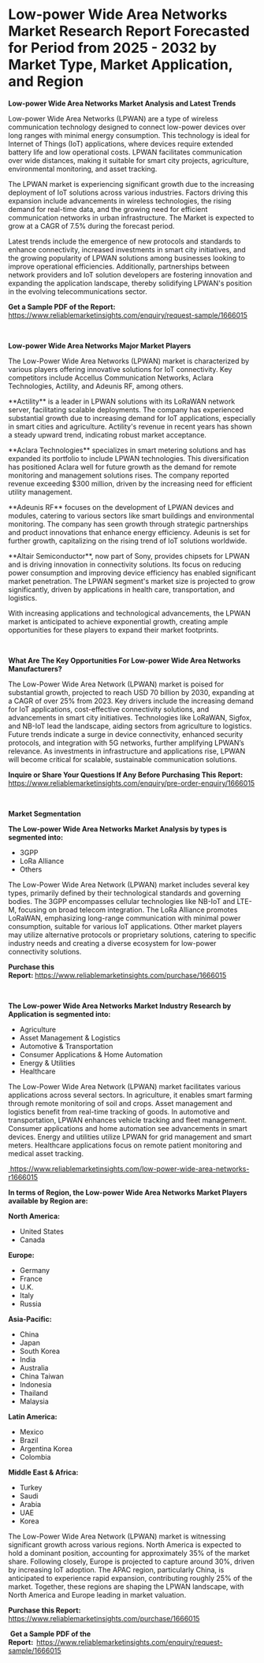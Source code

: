 <p><h1>Low-power Wide Area Networks Market Research Report Forecasted for Period from 2025 -  2032 by Market Type, Market Application, and Region</h1></p><p><strong>Low-power Wide Area Networks Market Analysis and Latest Trends</strong></p>
<p><p>Low-power Wide Area Networks (LPWAN) are a type of wireless communication technology designed to connect low-power devices over long ranges with minimal energy consumption. This technology is ideal for Internet of Things (IoT) applications, where devices require extended battery life and low operational costs. LPWAN facilitates communication over wide distances, making it suitable for smart city projects, agriculture, environmental monitoring, and asset tracking.</p><p>The LPWAN market is experiencing significant growth due to the increasing deployment of IoT solutions across various industries. Factors driving this expansion include advancements in wireless technologies, the rising demand for real-time data, and the growing need for efficient communication networks in urban infrastructure. The Market is expected to grow at a CAGR of 7.5% during the forecast period. </p><p>Latest trends include the emergence of new protocols and standards to enhance connectivity, increased investments in smart city initiatives, and the growing popularity of LPWAN solutions among businesses looking to improve operational efficiencies. Additionally, partnerships between network providers and IoT solution developers are fostering innovation and expanding the application landscape, thereby solidifying LPWAN's position in the evolving telecommunications sector.</p></p>
<p><strong>Get a Sample PDF of the Report:&nbsp;</strong> <a href="https://www.reliablemarketinsights.com/enquiry/request-sample/1666015?utm_campaign=2642&utm_medium=2&utm_source=Github&utm_content=ia&utm_term=16042025&utm_id=low-power-wide-area-networks">https://www.reliablemarketinsights.com/enquiry/request-sample/1666015</a></p>
<p>&nbsp;</p>
<p><strong>Low-power Wide Area Networks Major Market Players</strong></p>
<p><p>The Low-Power Wide Area Networks (LPWAN) market is characterized by various players offering innovative solutions for IoT connectivity. Key competitors include Accellus Communication Networks, Aclara Technologies, Actility, and Adeunis RF, among others.</p><p>**Actility** is a leader in LPWAN solutions with its LoRaWAN network server, facilitating scalable deployments. The company has experienced substantial growth due to increasing demand for IoT applications, especially in smart cities and agriculture. Actility's revenue in recent years has shown a steady upward trend, indicating robust market acceptance.</p><p>**Aclara Technologies** specializes in smart metering solutions and has expanded its portfolio to include LPWAN technologies. This diversification has positioned Aclara well for future growth as the demand for remote monitoring and management solutions rises. The company reported revenue exceeding $300 million, driven by the increasing need for efficient utility management.</p><p>**Adeunis RF** focuses on the development of LPWAN devices and modules, catering to various sectors like smart buildings and environmental monitoring. The company has seen growth through strategic partnerships and product innovations that enhance energy efficiency. Adeunis is set for further growth, capitalizing on the rising trend of IoT solutions worldwide.</p><p>**Altair Semiconductor**, now part of Sony, provides chipsets for LPWAN and is driving innovation in connectivity solutions. Its focus on reducing power consumption and improving device efficiency has enabled significant market penetration. The LPWAN segment's market size is projected to grow significantly, driven by applications in health care, transportation, and logistics.</p><p>With increasing applications and technological advancements, the LPWAN market is anticipated to achieve exponential growth, creating ample opportunities for these players to expand their market footprints.</p></p>
<p>&nbsp;</p>
<p><strong>What Are The Key Opportunities For Low-power Wide Area Networks Manufacturers?</strong></p>
<p><p>The Low-Power Wide Area Network (LPWAN) market is poised for substantial growth, projected to reach USD 70 billion by 2030, expanding at a CAGR of over 25% from 2023. Key drivers include the increasing demand for IoT applications, cost-effective connectivity solutions, and advancements in smart city initiatives. Technologies like LoRaWAN, Sigfox, and NB-IoT lead the landscape, aiding sectors from agriculture to logistics. Future trends indicate a surge in device connectivity, enhanced security protocols, and integration with 5G networks, further amplifying LPWAN’s relevance. As investments in infrastructure and applications rise, LPWAN will become critical for scalable, sustainable communication solutions.</p></p>
<p><strong>Inquire or Share Your Questions If Any Before Purchasing This Report:</strong> <a href="https://www.reliablemarketinsights.com/enquiry/pre-order-enquiry/1666015?utm_campaign=2642&utm_medium=2&utm_source=Github&utm_content=ia&utm_term=16042025&utm_id=low-power-wide-area-networks">https://www.reliablemarketinsights.com/enquiry/pre-order-enquiry/1666015</a></p>
<p>&nbsp;</p>
<p><strong>Market Segmentation</strong></p>
<p><strong>The Low-power Wide Area Networks Market Analysis by types is segmented into:</strong></p>
<p><ul><li>3GPP</li><li>LoRa Alliance</li><li>Others</li></ul></p>
<p><p>The Low-Power Wide Area Network (LPWAN) market includes several key types, primarily defined by their technological standards and governing bodies. The 3GPP encompasses cellular technologies like NB-IoT and LTE-M, focusing on broad telecom integration. The LoRa Alliance promotes LoRaWAN, emphasizing long-range communication with minimal power consumption, suitable for various IoT applications. Other market players may utilize alternative protocols or proprietary solutions, catering to specific industry needs and creating a diverse ecosystem for low-power connectivity solutions.</p></p>
<p><strong>Purchase this Report:&nbsp;</strong><a href="https://www.reliablemarketinsights.com/purchase/1666015?utm_campaign=2642&utm_medium=2&utm_source=Github&utm_content=ia&utm_term=16042025&utm_id=low-power-wide-area-networks">https://www.reliablemarketinsights.com/purchase/1666015</a></p>
<p>&nbsp;</p>
<p><strong>The Low-power Wide Area Networks Market Industry Research by Application is segmented into:</strong></p>
<p><ul><li>Agriculture</li><li>Asset Management & Logistics</li><li>Automotive & Transportation</li><li>Consumer Applications & Home Automation</li><li>Energy & Utilities</li><li>Healthcare</li></ul></p>
<p><p>The Low-Power Wide Area Network (LPWAN) market facilitates various applications across several sectors. In agriculture, it enables smart farming through remote monitoring of soil and crops. Asset management and logistics benefit from real-time tracking of goods. In automotive and transportation, LPWAN enhances vehicle tracking and fleet management. Consumer applications and home automation see advancements in smart devices. Energy and utilities utilize LPWAN for grid management and smart meters. Healthcare applications focus on remote patient monitoring and medical asset tracking.</p></p>
<p><a href="https://www.reliablemarketinsights.com/low-power-wide-area-networks-r1666015?utm_campaign=2642&utm_medium=2&utm_source=Github&utm_content=ia&utm_term=16042025&utm_id=low-power-wide-area-networks">&nbsp;https://www.reliablemarketinsights.com/low-power-wide-area-networks-r1666015</a></p>
<p><strong>In terms of Region, the Low-power Wide Area Networks Market Players available by Region are:</strong></p>
<p>
    <p> <strong> North America: </strong>
        <ul>
            <li>United States</li>
            <li>Canada</li>
        </ul>
        </p> 
    <p> <strong> Europe: </strong>
        <ul>
            <li>Germany</li>
            <li>France</li>
            <li>U.K.</li>
            <li>Italy</li>
            <li>Russia</li>
        </ul>
        </p> 
    <p> <strong> Asia-Pacific: </strong>
        <ul>
            <li>China</li>
            <li>Japan</li>
            <li>South Korea</li>
            <li>India</li>
            <li>Australia</li>
            <li>China Taiwan</li>
            <li>Indonesia</li>
            <li>Thailand</li>
            <li>Malaysia</li>
        </ul>
        </p> 
    <p> <strong> Latin America: </strong>
        <ul>
            <li>Mexico</li>
            <li>Brazil</li>
            <li>Argentina Korea</li>
            <li>Colombia</li>
        </ul>
        </p> 
    <p> <strong> Middle East & Africa: </strong>
        <ul>
            <li>Turkey</li>
            <li>Saudi</li>
            <li>Arabia</li>
            <li>UAE</li>
            <li>Korea</li>
        </ul>
    </p>
    </p>
<p><p>The Low-Power Wide Area Network (LPWAN) market is witnessing significant growth across various regions. North America is expected to hold a dominant position, accounting for approximately 35% of the market share. Following closely, Europe is projected to capture around 30%, driven by increasing IoT adoption. The APAC region, particularly China, is anticipated to experience rapid expansion, contributing roughly 25% of the market. Together, these regions are shaping the LPWAN landscape, with North America and Europe leading in market valuation.</p></p>
<p><strong>Purchase this Report: </strong><a href="https://www.reliablemarketinsights.com/purchase/1666015?utm_campaign=2642&utm_medium=2&utm_source=Github&utm_content=ia&utm_term=16042025&utm_id=low-power-wide-area-networks">https://www.reliablemarketinsights.com/purchase/1666015</a></p>
<p>&nbsp;<strong>Get a Sample PDF of the Report:&nbsp;&nbsp;</strong><a href="https://www.reliablemarketinsights.com/enquiry/request-sample/1666015?utm_campaign=2642&utm_medium=2&utm_source=Github&utm_content=ia&utm_term=16042025&utm_id=low-power-wide-area-networks">https://www.reliablemarketinsights.com/enquiry/request-sample/1666015</a></p>
<p><strong></strong></p>
<p><p></p><p></p><p></p></p>
